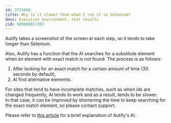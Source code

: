```yaml
---
id: 3731658
title: Why is it slower than when I run it in Selenium?
desc: Execution environment, test results
zid: 900000817203
---
```


Autify takes a screenshot of the screen at each step, so it tends to take longer than Selenium.

Also, Autify has a function that the AI searches for a substitute element when an element with exact match is not found. The process is as follows:

1. After looking for an exact match for a certain amount of time (30 seconds by default),
2. AI find alternative elements.

For sites that tend to have incomplete matches, such as when ids are changed frequently, AI tends to work and as a result, tends to be slower. <br>In that case, it can be improved by shortening the time to keep searching for the exact match element, so please contact support.

Please refer to [this article](https://app.intercom.io/a/apps/xdpe6msj/articles/articles/2932884/show) for a brief explanation of Autify's AI.
